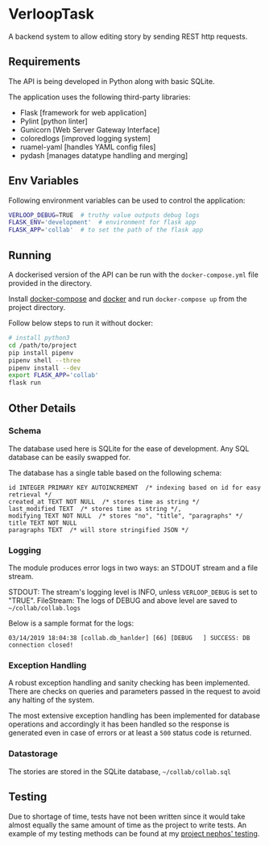 # VerloopTask

A backend system to allow editing story by sending REST http requests.

## Requirements

The API is being developed in Python along with basic SQLite.

The application uses the following third-party libraries:

- Flask [framework for web application]
- Pylint [python linter]
- Gunicorn [Web Server Gateway Interface]
- coloredlogs [improved logging system]
- ruamel-yaml [handles YAML config files]
- pydash [manages datatype handling and merging]

## Env Variables

Following environment variables can be used to control the application:

```bash
VERLOOP_DEBUG=TRUE  # truthy value outputs debug logs
FLASK_ENV='development'  # environment for flask app
FLASK_APP='collab'  # to set the path of the flask app
```

## Running

A dockerised version of the API can be run with the `docker-compose.yml` file provided in the directory.

Install [docker-compose](https://docs.docker.com/compose/install/) and [docker](https://docs.docker.com/install/) and run `docker-compose up` from the project directory.

Follow below steps to run it without docker:

```bash
# install python3
cd /path/to/project
pip install pipenv
pipenv shell --three
pipenv install --dev
export FLASK_APP='collab'
flask run
```

## Other Details

### Schema

The database used here is SQLite for the ease of development. Any SQL database can be easily swapped for.

The database has a single table based on the following schema:

```text
id INTEGER PRIMARY KEY AUTOINCREMENT  /* indexing based on id for easy retrieval */
created_at TEXT NOT NULL  /* stores time as string */
last_modified TEXT  /* stores time as string */, 
modifying TEXT NOT NULL  /* stores "no", "title", "paragraphs" */
title TEXT NOT NULL
paragraphs TEXT  /* will store stringified JSON */
```

### Logging

The module produces error logs in two ways: an STDOUT stream and a file stream.

STDOUT: The stream's logging level is INFO, unless `VERLOOP_DEBUG` is set to "TRUE".
FileStream: The logs of DEBUG and above level are saved to `~/collab/collab.logs`

Below is a sample format for the logs:

```
03/14/2019 18:04:38 [collab.db_hanlder] [66] [DEBUG   ] SUCCESS: DB connection closed!
```

### Exception Handling

A robust exception handling and sanity checking has been implemented. There are checks on queries and parameters passed in the request to avoid any halting of the system.

The most extensive exception handling has been implemented for database operations and accordingly it has been handled so the response is generated even in case of errors or at least a `500` status code is returned.

### Datastorage

The stories are stored in the SQLite database, `~/collab/collab.sql`

## Testing

Due to shortage of time, tests have not been written since it would take almost equally the same amount of time as the project to write tests. An example of my testing methods can be found at my [project nephos' testing](https://github.com/thealphadollar/Nephos/tree/master/tests).